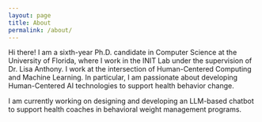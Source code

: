 ```yaml
---
layout: page
title: About
permalink: /about/
---
```


Hi there! I am a sixth-year Ph.D. candidate in Computer Science at the University of Florida, where I work in the INIT Lab under the supervision of Dr. Lisa Anthony. I work at the intersection of Human-Centered Computing and Machine Learning. In particular, I am passionate about developing Human-Centered AI technologies to support health behavior change. 
  
I am currently working on designing and developing an LLM-based chatbot to support health coaches in behavioral weight management programs.

<!-- This is the base Jekyll theme. You can find out more info about customizing your Jekyll theme, as well as basic Jekyll usage documentation at [jekyllrb.com](https://jekyllrb.com/)

You can find the source code for Minima at GitHub:
[jekyll][jekyll-organization] /
[minima](https://github.com/jekyll/minima)

You can find the source code for Jekyll at GitHub:
[jekyll][jekyll-organization] /
[jekyll](https://github.com/jekyll/jekyll)


[jekyll-organization]: https://github.com/jekyll -->
